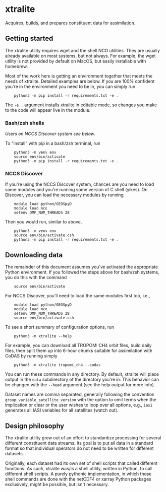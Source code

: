 # xtralite
Acquires, builds, and prepares constituent data for assimilation.

## Getting started
The xtralite utility requires wget and the shell NCO utilities. They are
usually already available on most systems, but not always. For example, the
wget utility is not provided by default on MacOS, but easily installable with
homebrew.

Most of the work here is getting an environment together that meets the needs
of xtralite. Detailed examples are below. If you are 100% confident you're in the
environment you need to be in, you can simply run
```
    python3 -m pip install -r requirements.txt -e .
```
The ```-e .``` argument installs xtralite in editable mode, so changes you make
to the code will appear live in the module.

### Bash/zsh shells
*Users on NCCS Discover system see below.*

To "install" with pip in a bash/zsh terminal, run
```
    python3 -m venv env
    source env/bin/activate
    python3 -m pip install -r requirements.txt -e .
```

### NCCS Discover
If you're using the NCCS Discover system, chances are you need to load some
modules and you're running some version of C shell (yikes). On Discover, you
can load the necessary modules by running
```
    module load python/GEOSpyD
    module load nco
    setenv OMP_NUM_THREADS 28
```

Then you would run, similar to above,
```
    python3 -m venv env
    source env/bin/activate.csh
    python3 -m pip install -r requirements.txt -e .
```

## Downloading data
The remainder of this document assumes you've activated the appropriate Python
environment. If you followed the steps above for bash/zsh systems, you do this
with the command
```
    source env/bin/activate
```
For NCCS Discover, you'll need to load the same modules first too, i.e.,
```
    module load python/GEOSpyD
    module load nco
    setenv OMP_NUM_THREADS 28
    source env/bin/activate.csh
```

To see a short summary of configuration options, run
```
    python3 -m xtralite --help
```
For example, you can download all TROPOMI CH4 orbit files, build daily files,
then split them up into 6-hour chunks suitable for assimilation with CoDAS by
running simply
```
    python3 -m xtralite tropomi_ch4 --codas
```

You can run these commands in any directory. By default, xtralite will place
output in the ```data``` subdirectory of the directory you're in. This behavior
can be changed with the ```--head``` argument (see the help output for more
info).

Dataset names are comma separated, generally following the convention
```group_variable_satellite_version``` with the option to omit terms when
the implication or clear or the user wishes to loop over all options, e.g.,
```iasi``` generates all IASI variables for all satellites (watch out).

## Design philosophy
The xtralite utility grew out of an effort to standardize processing for
several different constituent data streams. Its goal is to put all data in a
standard format so that individual operators do not need to be written for
different datasets.

Originally, each dataset had its own set of shell scripts that called different
functions. As such, xtralite was/is a shell utility, written in Python, to call
different shell scripts. A purely pythonic implementation, in which those shell
commands are done with the netCDF4 or xarray Python packages exclusively, might
be possible, but isn't necessary.
